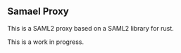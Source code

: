 ## Samael Proxy

This is a SAML2 proxy based on a SAML2 library for rust.

This is a work in progress.
